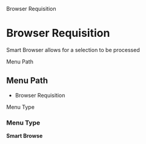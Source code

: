 
Browser Requisition
# Browser Requisition


Smart Browser allows for a selection to be processed

Menu Path
## Menu Path



- Browser Requisition

Menu Type
### Menu Type

**Smart Browse**

